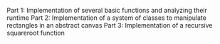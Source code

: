 Part 1: Implementation of several basic functions and analyzing their runtime
Part 2: Implementation of a system of classes to manipulate rectangles in an abstract canvas
Part 3: Implementation of a recursive squareroot function